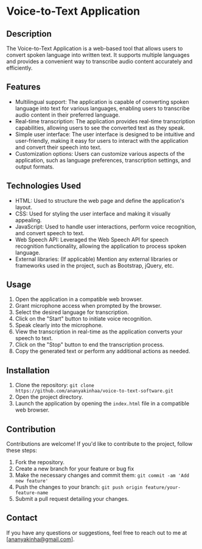# Voice-to-Text Application

## Description
The Voice-to-Text Application is a web-based tool that allows users to convert spoken language into written text. It supports multiple languages and provides a convenient way to transcribe audio content accurately and efficiently.

## Features
- Multilingual support: The application is capable of converting spoken language into text for various languages, enabling users to transcribe audio content in their preferred language.
- Real-time transcription: The application provides real-time transcription capabilities, allowing users to see the converted text as they speak.
- Simple user interface: The user interface is designed to be intuitive and user-friendly, making it easy for users to interact with the application and convert their speech into text.
- Customization options: Users can customize various aspects of the application, such as language preferences, transcription settings, and output formats.

## Technologies Used
- HTML: Used to structure the web page and define the application's layout.
- CSS: Used for styling the user interface and making it visually appealing.
- JavaScript: Used to handle user interactions, perform voice recognition, and convert speech to text.
- Web Speech API: Leveraged the Web Speech API for speech recognition functionality, allowing the application to process spoken language.
- External libraries: (If applicable) Mention any external libraries or frameworks used in the project, such as Bootstrap, jQuery, etc.

## Usage
1. Open the application in a compatible web browser.
2. Grant microphone access when prompted by the browser.
3. Select the desired language for transcription.
4. Click on the "Start" button to initiate voice recognition.
5. Speak clearly into the microphone.
6. View the transcription in real-time as the application converts your speech to text.
7. Click on the "Stop" button to end the transcription process.
8. Copy the generated text or perform any additional actions as needed.

## Installation
1. Clone the repository: `git clone https://github.com/ananyakinhaa/voice-to-text-software.git`
2. Open the project directory.
3. Launch the application by opening the `index.html` file in a compatible web browser.

## Contribution
Contributions are welcome! If you'd like to contribute to the project, follow these steps:
1. Fork the repository.
2. Create a new branch for your feature or bug fix
3. Make the necessary changes and commit them: `git commit -am 'Add new feature'`
4. Push the changes to your branch: `git push origin feature/your-feature-name`
5. Submit a pull request detailing your changes.

## Contact
If you have any questions or suggestions, feel free to reach out to me at [ananyakinha@gmail.com].

